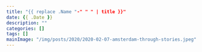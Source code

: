 ```yaml
---
title: "{{ replace .Name "-" " " | title }}"
date: {{ .Date }}
description: ""
categories: []
tags: []
mainImage: "/img/posts/2020/2020-02-07-amsterdam-through-stories.jpeg"
---
```


